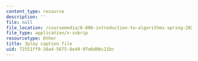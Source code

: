 ```yaml
---
content_type: resource
description: ''
file: null
file_location: /coursemedia/6-006-introduction-to-algorithms-spring-2020/72551ff938a456758e4997e6d06c21bc_4nXw-f6NJ9s.vtt
file_type: application/x-subrip
resourcetype: Other
title: 3play caption file
uid: 72551ff9-38a4-5675-8e49-97e6d06c21bc
---
```

